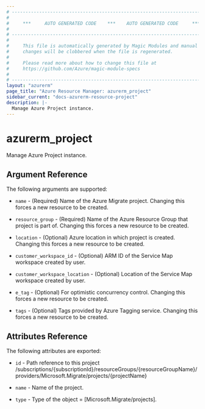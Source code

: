 ```yaml
---
# ----------------------------------------------------------------------------
#
#     ***     AUTO GENERATED CODE    ***    AUTO GENERATED CODE     ***
#
# ----------------------------------------------------------------------------
#
#     This file is automatically generated by Magic Modules and manual
#     changes will be clobbered when the file is regenerated.
#
#     Please read more about how to change this file at
#     https://github.com/Azure/magic-module-specs
#
# ----------------------------------------------------------------------------
layout: "azurerm"
page_title: "Azure Resource Manager: azurerm_project"
sidebar_current: "docs-azurerm-resource-project"
description: |-
  Manage Azure Project instance.
---
```


# azurerm_project

Manage Azure Project instance.


## Argument Reference

The following arguments are supported:

* `name` - (Required) Name of the Azure Migrate project. Changing this forces a new resource to be created.

* `resource_group` - (Required) Name of the Azure Resource Group that project is part of. Changing this forces a new resource to be created.

* `location` - (Optional) Azure location in which project is created. Changing this forces a new resource to be created.

* `customer_workspace_id` - (Optional) ARM ID of the Service Map workspace created by user.

* `customer_workspace_location` - (Optional) Location of the Service Map workspace created by user.

* `e_tag` - (Optional) For optimistic concurrency control. Changing this forces a new resource to be created.

* `tags` - (Optional) Tags provided by Azure Tagging service. Changing this forces a new resource to be created.

## Attributes Reference

The following attributes are exported:

* `id` - Path reference to this project /subscriptions/{subscriptionId}/resourceGroups/{resourceGroupName}/providers/Microsoft.Migrate/projects/{projectName}

* `name` - Name of the project.

* `type` - Type of the object = [Microsoft.Migrate/projects].
